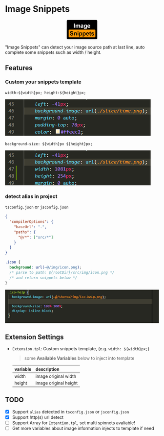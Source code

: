 # Image Snippets

<p align="center"><a href="https://marketplace.visualstudio.com/items?itemName=ron0115.image-snippets" target="_blank" rel="noopener noreferrer"><img width="100" src="./images/icon.png"></a></p>

"Image Snippets" can detect your image source path at last line, auto complete some snippets such as width / height.

## Features

### Custom your snippets template

`width:${width}px; height:${height}px;`

![feat-default](images/feat-1.gif)

`background-size: ${width}px ${height}px;`

![feat-custom](images/feat-2.gif)

### detect alias in project

`tsconfig.json` or `jsconfig.json`

```json
{
  "compilerOptions": {
    "baseUrl": ".",
    "paths": {
      "@/*": ["src/*"]
    }
  }
}
```

```css
.icon {
  background: url(~@/img/icon.png);
  /* parse to path: ${rootDir}/src/img/icon.png */
  /* and return snippets below */
}
```

![feat-custom](images/feat-3.gif)

## Extension Settings

- `Extension.tpl`: Custom snippets template, (e.g. `width: ${width}px;`)

  > some **Available Variables** below to inject into template

  | variable | description           |
  | -------- | --------------------- |
  | width    | image original width  |
  | height   | image original height |

## TODO

- [x] Support `alias` detected in `tsconfig.json` or `jsconfig.json`
- [x] Support http(s) url detect
- [ ] Support Array for `Extention.tpl`, set multi spinnets avaliable!
- [ ] Get more variables about image information injects to template if need
